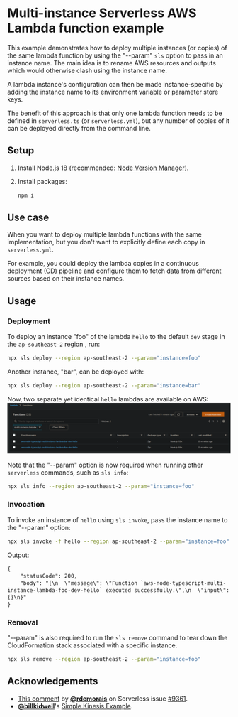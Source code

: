 # Multi-instance Serverless AWS Lambda function example

This example demonstrates how to deploy multiple instances (or copies) of the same lambda function by using the "--param" `sls` option to pass in an instance name. The main idea is to rename AWS resources and outputs which would otherwise clash using the instance name.

A lambda instance's configuration can then be made instance-specific by adding the instance name to its environment variable or parameter store keys.

The benefit of this approach is that only one lambda function needs to be defined in `serverless.ts` (or `serverless.yml`), but any number of copies of it can be deployed directly from the command line.

## Setup

1. Install Node.js 18 (recommended: [Node Version Manager](https://github.com/nvm-sh/nvm#install--update-script)).

2. Install packages:
   ```bash
   npm i
   ```

## Use case

When you want to deploy multiple lambda functions with the same implementation, but you don't want to explicitly define each copy in `serverless.yml`.

For example, you could deploy the lambda copies in a continuous deployment (CD) pipeline and configure them to fetch data from different sources based on their instance names.

## Usage

### Deployment

To deploy an instance "foo" of the lambda `hello` to the default `dev` stage in the `ap-southeast-2` region , run:

```bash
npx sls deploy --region ap-southeast-2 --param="instance=foo"
```

Another instance, "bar", can be deployed with:

```bash
npx sls deploy --region ap-southeast-2 --param="instance=bar"
```

Now, two separate yet identical `hello` lambdas are available on AWS:
<img src="./.images/aws-lambda-screenshot.png" alt="Both instances of `hello` are deployed." width="600"/>
<br>

Note that the "--param" option is now required when running other `serverless` commands, such as `sls info`:

```bash
npx sls info --region ap-southeast-2 --param="instance=foo"
```

### Invocation

To invoke an instance of `hello` using `sls invoke`, pass the instance name to the "--param" option:

```bash
npx sls invoke -f hello --region ap-southeast-2 --param="instance=foo"
```

Output:

```
{
    "statusCode": 200,
    "body": "{\n  \"message\": \"Function `aws-node-typescript-multi-instance-lambda-foo-dev-hello` executed successfully.\",\n  \"input\": {}\n}"
}
```

### Removal

"--param" is also required to run the `sls remove` command to tear down the CloudFormation stack associated with a specific instance.

```bash
npx sls remove --region ap-southeast-2 --param="instance=foo"
```

## Acknowledgements

- [This comment](https://github.com/serverless/serverless/issues/9361#issuecomment-884602588) by [**@rdemorais**](https://github.com/rdemorais) on Serverless issue [#9361](https://github.com/serverless/serverless/issues/9361).
- [**@billkidwell**](https://github.com/billkidwell)'s [Simple Kinesis Example](https://github.com/serverless/examples/tree/v3/aws-node-typescript-kinesis).
